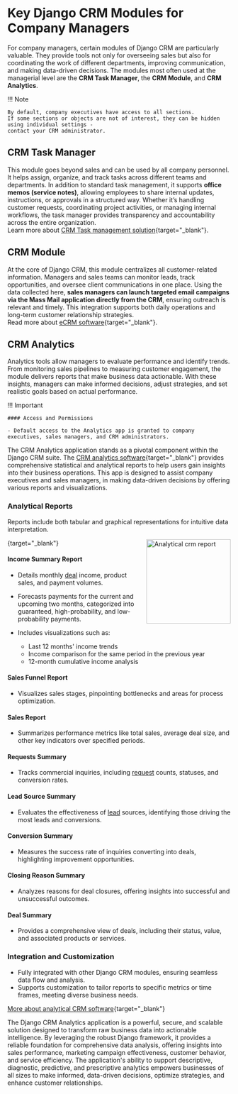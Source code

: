 
# Key Django CRM Modules for Company Managers

For company managers, certain modules of Django CRM are particularly valuable.
They provide tools not only for overseeing sales but also for coordinating the work of different departments,
improving communication, and making data-driven decisions.
The modules most often used at the managerial level are the **CRM Task Manager**, the **CRM Module**, and **CRM Analytics**.

!!! Note

    By default, company executives have access to all sections. 
    If some sections or objects are not of interest, they can be hidden using individual settings - 
    contact your CRM administrator.

## CRM Task Manager

This module goes beyond sales and can be used by all company personnel.
It helps assign, organize, and track tasks across different teams and departments.
In addition to standard task management, it supports **office memos (service notes)**,
allowing employees to share internal updates, instructions, or approvals in a structured way.
Whether it’s handling customer requests, coordinating project activities, or managing internal workflows,
the task manager provides transparency and accountability across the entire organization.  
Learn more about [CRM Task management solution](https://djangocrm.github.io/info/features/tasks-app-features/){target="_blank"}.

## CRM Module

At the core of Django CRM, this module centralizes all customer-related information.
Managers and sales teams can monitor leads, track opportunities, and oversee client communications in one place.
Using the data collected here, **sales managers can launch targeted email campaigns via the Mass Mail application directly from the CRM**,
ensuring outreach is relevant and timely. This integration supports both daily operations and long-term customer relationship strategies.  
Read more about [eCRM software](https://djangocrm.github.io/info/features/crm-app-features/){target="_blank"}.

## CRM Analytics

Analytics tools allow managers to evaluate performance and identify trends. From monitoring sales pipelines to measuring customer engagement, the module delivers reports that make business data actionable. With these insights, managers can make informed decisions, adjust strategies, and set realistic goals based on actual performance.

!!! Important

    #### Access and Permissions  
    
    - Default access to the Analytics app is granted to company executives, sales managers, and CRM administrators.  

The CRM Analytics application stands as a pivotal component within the  Django CRM suite.
The [CRM analytics software](https://github.com/DjangoCRM/django-crm/){target="_blank"} provides comprehensive statistical and analytical reports 
to help users gain insights into their business operations. 
This app is designed to assist company executives and sales managers, 
in making data-driven decisions by offering various reports and visualizations.

### Analytical Reports  

Reports include both tabular and graphical representations for intuitive data interpretation.

[<img src="https://github.com/DjangoCRM/django-crm/raw/main/docs/pics/income_summary_thumbnail.png" alt="Analytical crm report" align="right" width="190px" style="float: right"/>](https://github.com/DjangoCRM/django-crm/blob/main/docs/pics/income_summary_screenshot.png){target="_blank"}
#### Income Summary Report

   *  Details monthly [deal](guide_for_sales_manager.md#deal-object) income, product sales, and payment volumes.
   *  Forecasts payments for the current and upcoming two months, 
      categorized into guaranteed, high-probability, and low-probability payments.
   * Includes visualizations such as:

       * Last 12 months' income trends  
       * Income comparison for the same period in the previous year  
       * 12-month cumulative income analysis

#### Sales Funnel Report

   - Visualizes sales stages, pinpointing bottlenecks and areas for process optimization.  

#### Sales Report

   - Summarizes performance metrics like total sales, average deal size, and other key indicators over specified periods.  

#### Requests Summary

   - Tracks commercial inquiries, including [request](operator_and_sales_manager_roles.md#working-with-requests) counts, statuses, and conversion rates.  

#### Lead Source Summary

   - Evaluates the effectiveness of [lead](operator_and_sales_manager_roles.md#lead-object) sources, identifying those driving the most leads and conversions.  

#### Conversion Summary

   - Measures the success rate of inquiries converting into deals, highlighting improvement opportunities.  

#### Closing Reason Summary

   - Analyzes reasons for deal closures, offering insights into successful and unsuccessful outcomes.  

#### Deal Summary

   - Provides a comprehensive view of deals, including their status, value, and associated products or services.  

### Integration and Customization  

- Fully integrated with other Django CRM modules, ensuring seamless data flow and analysis.  
- Supports customization to tailor reports to specific metrics or time frames, meeting diverse business needs.  

[More about analytical CRM software](https://djangocrm.github.io/info/features/analytics-app-features/){target="_blank"}

The Django CRM Analytics application is a powerful, secure, and scalable solution designed to transform raw business data 
into actionable intelligence. By leveraging the robust Django framework, it provides a reliable foundation 
for comprehensive data analysis, offering insights into sales performance, marketing campaign effectiveness, 
customer behavior, and service efficiency. The application's ability to support descriptive, diagnostic, predictive, 
and prescriptive analytics empowers businesses of all sizes to make informed, data-driven decisions, 
optimize strategies, and enhance customer relationships.

